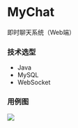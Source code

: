 # MyChat
即时聊天系统（Web端）

### 技术选型

* Java
* MySQL
* WebSocket

### 用例图

![](https://gitee.com/KIMTOU/img/raw/master/20211210121116.png)

